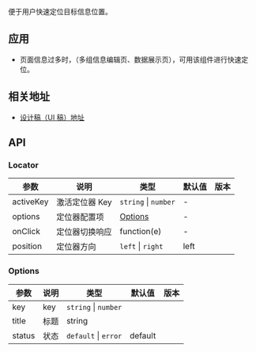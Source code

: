便于用户快速定位目标信息位置。
## 应用
- 页面信息过多时，（多组信息编辑页、数据展示页），可用该组件进行快速定位。
## 相关地址
- [设计稿（UI 稿）地址](http://192.168.1.90/%E5%8D%97%E8%AE%AF%E7%BB%84%E4%BB%B6%E8%AE%BE%E8%AE%A1%E7%A8%BF/V3/ECRP%E7%BB%84%E4%BB%B6%E5%BA%93/%E6%AD%A5%E9%AA%A4%E6%9D%A1%E5%AE%9A%E4%BD%8D%E5%99%A8%E5%92%8C%E5%AE%9A%E4%BD%8D%E5%99%A8-UI/#s1)
## API
### Locator
| 参数      | 说明           | 类型                 | 默认值 | 版本 |
| --------- | -------------- | -------------------- | ------ | ---- |
| activeKey | 激活定位器 Key | `string` \| `number` | -      |      |
| options   | 定位器配置项   | [Options](#Options)  | -      |      |
| onClick   | 定位器切换响应 | function(e)          | -      |      |
| position  | 定位器方向     | `left` \| `right`    | left   |      |
### Options
| 参数   | 说明 | 类型                 | 默认值  | 版本 |
| ------ | ---- | -------------------- | ------- | ---- |
| key    | key  | `string` \| `number` |         |      |
| title  | 标题 | string               |         |      |
| status | 状态 | `default` \| `error` | default |      |

